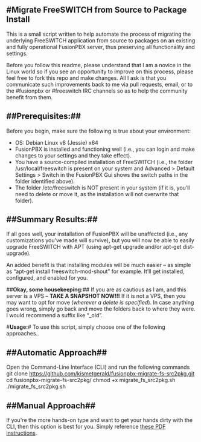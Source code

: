 #Migrate FreeSWITCH from Source to Package Install
---
This is a small script written to help automate the process of migrating the underlying FreeSWITCH application from source to packages on an existing and fully operational FusionPBX server, thus preserving all functionality and settings.  

Before you follow this readme, please understand that I am a novice in the Linux world so if you see an opportunity to improve on this process, please feel free to fork this repo and make changes.  All I ask is that you communicate such improvements back to me via pull requests, email, or to the #fusionpbx or #freeswitch IRC channels so as to help the community benefit from them.

##**Prerequisites:**##
---
Before you begin, make sure the following is true about your environment:
* OS:  Debian Linux v8 (Jessie) x64
* FusionPBX is installed and functioning well (i.e., you can login and make changes to your settings and they take effect).
* You have a source-compiled installation of FreeSWITCH (i.e., the folder /usr/local/freeswitch is present on your system and Advanced > Default Settings > Switch in the FusionPBX Gui shows the switch paths in the folder identified above).
* The folder /etc/freeswitch is NOT present in your system (if it is, you’ll need to delete or move it, as the installation will not overwrite that folder).

##**Summary Results:**##
---
If all goes well, your installation of FusionPBX will be unaffected (i.e., any customizations you’ve made will survive), but you will now be able to easily upgrade FreeSWITCH with APT (using apt-get upgrade and/or apt-get dist-upgrade).

An added benefit is that installing modules will be much easier – as simple as “apt-get install freeswitch-mod-shout” for example.  It’ll get installed, configured, and enabled for you.

##**Okay, some housekeeping:**##
If you are as cautious as I am, and this server is a VPS – **TAKE A SNAPSHOT NOW!!!**
If it is not a VPS, then you may want to opt for move (_wherever a delete is specified_).  In case anything goes wrong, simply go back and move the folders back to where they were.  I would recommend a suffix like “_old”.


#**Usage:**#
To use this script, simply choose one of the following approaches..

##**Automatic Approach**##
---
Open the Command-Line Interface (CLI) and run the following commands
    git clone https://github.com/kismetgerald/fusionpbx-migrate-fs-src2pkg.git
    cd fusionpbx-migrate-fs-src2pkg/
    chmod +x migrate_fs_src2pkg.sh
    ./migrate_fs_src2pkg.sh

##**Manual Approach**##
---
If you're the more hands-on type and want to get your hands dirty with the CLI, then this option is best for you.  Simply reference [these PDF instructions](https://github.com/kismetgerald/fusionpbx-migrate-fs-src2pkg/blob/master/Instructions.pdf).